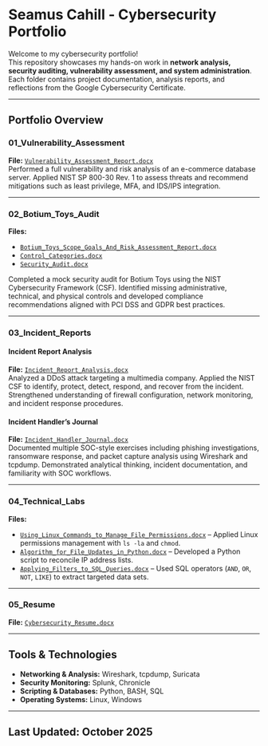 # **Seamus Cahill - Cybersecurity Portfolio**

Welcome to my cybersecurity portfolio!  
This repository showcases my hands-on work in **network analysis, security auditing, vulnerability assessment, and system administration**. Each folder contains project documentation, analysis reports, and reflections from the Google Cybersecurity Certificate.

---

## **Portfolio Overview**

### **01_Vulnerability_Assessment**
**File:** [`Vulnerability_Assessment_Report.docx`](01_Vulnerability_Assessment/Vulnerability_Assesment_Report.docx)  
Performed a full vulnerability and risk analysis of an e-commerce database server. Applied NIST SP 800-30 Rev. 1 to assess threats and recommend mitigations such as least privilege, MFA, and IDS/IPS integration.

---

### **02_Botium_Toys_Audit**
**Files:**  
- [`Botium_Toys_Scope_Goals_And_Risk_Assessment_Report.docx`](02_Botium_Toys_Audit/02_Botium_Toys_Audit/Botium_Toys_Scope_Goals_And_Risk_Assessment_Report.docx)  
- [`Control_Categories.docx`](02_Botium_Toys_Audit/02_Botium_Toys_Audit/Control_Categories.docx)  
- [`Security_Audit.docx`](02_Botium_Toys_Audit/02_Botium_Toys_Audit/Controls_And_Compliance_Checklist.docx)  

Completed a mock security audit for Botium Toys using the NIST Cybersecurity Framework (CSF). Identified missing administrative, technical, and physical controls and developed compliance recommendations aligned with PCI DSS and GDPR best practices.

---

### **03_Incident_Reports**

#### **Incident Report Analysis**  
**File:** [`Incident_Report_Analysis.docx`](03_Incident_Reports/03_Incident_Reports/Incident_Report_Analysis.docx)  
Analyzed a DDoS attack targeting a multimedia company. Applied the NIST CSF to identify, protect, detect, respond, and recover from the incident. Strengthened understanding of firewall configuration, network monitoring, and incident response procedures.

#### **Incident Handler’s Journal**  
**File:** [`Incident_Handler_Journal.docx`](03_Incident_Reports/03_Incident_Reports/Incident_Handlers_Journal.docx)  
Documented multiple SOC-style exercises including phishing investigations, ransomware response, and packet capture analysis using Wireshark and tcpdump. Demonstrated analytical thinking, incident documentation, and familiarity with SOC workflows.

---

### **04_Technical_Labs**
**Files:**  
- [`Using_Linux_Commands_to_Manage_File_Permissions.docx`](04_Technical_Labs/04_Technical_Labs/Using_Linux_Commands_To_Manage_File_Permissions.docx) – Applied Linux permissions management with `ls -la` and `chmod`.  
- [`Algorithm_for_File_Updates_in_Python.docx`](04_Technical_Labs/04_Technical_Labs/Algorithm_For_File_Updates_In-Python.docx) – Developed a Python script to reconcile IP address lists.  
- [`Applying_Filters_to_SQL_Queries.docx`](04_Technical_Labs/04_Technical_Labs/Applying_Filters_To_SQL_Queries.docx) – Used SQL operators (`AND`, `OR`, `NOT`, `LIKE`) to extract targeted data sets.  

---

### **05_Resume**
**File:** [`Cybersecurity_Resume.docx`](05_Resume/Cybersecurity_Resume.docx)

---

## **Tools & Technologies**
- **Networking & Analysis:** Wireshark, tcpdump, Suricata  
- **Security Monitoring:** Splunk, Chronicle  
- **Scripting & Databases:** Python, BASH, SQL  
- **Operating Systems:** Linux, Windows

---

## Last Updated: October 2025  
